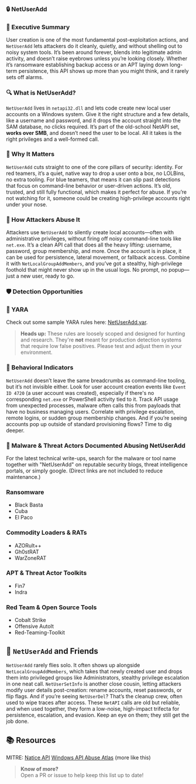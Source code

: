 ### 🔒 NetUserAdd  
### 🚀 Executive Summary  
User creation is one of the most fundamental post-exploitation actions, and `NetUserAdd` lets attackers do it cleanly, quietly, and without shelling out to noisy system tools. It’s been around forever, blends into legitimate admin activity, and doesn’t raise eyebrows unless you’re looking closely. Whether it’s ransomware establishing backup access or an APT laying down long-term persistence, this API shows up more than you might think, and it rarely sets off alarms.

### 🔍 What is NetUserAdd?  
`NetUserAdd` lives in `netapi32.dll` and lets code create new local user accounts on a Windows system. Give it the right structure and a few details, like a username and password, and it drops the account straight into the SAM database, no clicks required. It’s part of the old-school NetAPI set, **works over SMB**, and doesn’t need the user to be local. All it takes is the right privileges and a well-formed call.

### 🚩 Why It Matters  
`NetUserAdd` cuts straight to one of the core pillars of security: identity. For red teamers, it’s a quiet, native way to drop a user onto a box, no LOLBins, no extra tooling. For blue teamers, that means it can slip past detections that focus on command-line behavior or user-driven actions. It’s old, trusted, and still fully functional, which makes it perfect for abuse. If you’re not watching for it, someone could be creating high-privilege accounts right under your nose.

### 🧬 How Attackers Abuse It  
Attackers use `NetUserAdd` to silently create local accounts—often with administrative privileges, without firing off noisy command-line tools like `net.exe`. It’s a clean API call that does all the heavy lifting: username, password, group membership, and more. Once the account is in place, it can be used for persistence, lateral movement, or fallback access. Combine it with `NetLocalGroupAddMembers`, and you’ve got a stealthy, high-privilege foothold that might never show up in the usual logs. No prompt, no popup—just a new user, ready to go.

### 🛡️ Detection Opportunities  

### 🔹 YARA
Check out some sample YARA rules here: [NetUserAdd.yar](./NetUserAdd.yar).

> **Heads up:** These rules are loosely scoped and designed for hunting and research. They're **not** meant for production detection systems that require low false positives. Please test and adjust them in your environment.

### 🔸 Behavioral Indicators
`NetUserAdd` doesn’t leave the same breadcrumbs as command-line tooling, but it’s not invisible either. Look for user account creation events like `Event ID 4720` (a user account was created), especially if there's no corresponding `net.exe` or PowerShell activity tied to it. Track API usage from unexpected processes, malware often calls this from payloads that have no business managing users. Correlate with privilege escalation, remote logins, or sudden group membership changes. And if you’re seeing accounts pop up outside of standard provisioning flows? Time to dig deeper.

### 🦠 Malware & Threat Actors Documented Abusing NetUserAdd

For the latest technical write-ups, search for the malware or tool name together with "NetUserAdd" on reputable security blogs, threat intelligence portals, or simply google. (Direct links are not included to reduce maintenance.)

### Ransomware
 - Black Basta
 - Cuba
 - El Paco

### Commodity Loaders & RATs
 - AZORult++
 - Gh0stRAT
 - WarZoneRAT

### APT & Threat Actor Toolkits
 - Fin7
 - Indra

### Red Team & Open Source Tools
 - Cobalt Strike
 - Offensive AutoIt 
 - Red-Teaming-Toolkit

## 🧵 `NetUserAdd` and Friends
`NetUserAdd` rarely flies solo. It often shows up alongside `NetLocalGroupAddMembers`, which takes that newly created user and drops them into privileged groups like Administrators, stealthy privilege escalation in one neat call. `NetUserSetInfo` is another close cousin, letting attackers modify user details post-creation: rename accounts, reset passwords, or flip flags. And if you’re seeing `NetUserDel`? That’s the cleanup crew, often used to wipe traces after access. These `NetAPI` calls are old but reliable, and when used together, they form a low-noise, high-impact trifecta for persistence, escalation, and evasion. Keep an eye on them; they still get the job done.

## 📚 Resources
MITRE: [Natice API](https://attack.mitre.org/techniques/T1106/)
[Windows API Abuse Atlas](https://github.com/danafaye/WindowsAPIAbuseAtlas) (more like this)

> **Know of more?**  
> Open a PR or issue to help keep this list up to date!

